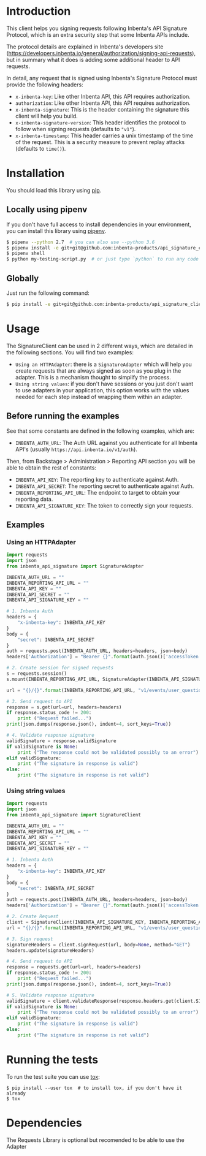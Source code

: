 # Introduction
This client helps you signing requests following Inbenta's API Signature Protocol, which is an extra security step that some Inbenta APIs include.

The protocol details are explained in Inbenta's developers site (https://developers.inbenta.io/general/authorization/signing-api-requests), but in summary what it does is adding some additional header to API requests.

In detail, any request that is signed using Inbenta's Signature Protocol must provide the following headers:
* `x-inbenta-key`: Like other Inbenta API, this API requires authorization.
* `authorization`: Like other Inbenta API, this API requires authorization.
* `x-inbenta-signature`: This is the header containing the signature this client will help you build.
* `x-inbenta-signature-version`: This header identifies the protocol to follow when signing requests (defaults to `"v1"`).
* `x-inbenta-timestamp`: This header carries a unix timestamp of the time of the request. This is a security measure to prevent replay attacks (defaults to `time()`).


# Installation
You should load this library using [pip](https://pypi.org/project/pip/).

## Locally using pipenv
If you don't have full access to install dependencies in your environment, you can install this library using [pipenv](https://github.com/pypa/pipenv).
```bash
$ pipenv --python 2.7  # you can also use --python 3.6
$ pipenv install -e git+git@github.com:inbenta-products/api_signature_client_python.git#egg=inbenta_signature_client
$ pipenv shell
$ python my-testing-script.py  # or just type `python` to run any code within the python shell
```

## Globally
Just run the following command:
```bash
$ pip install -e git+git@github.com:inbenta-products/api_signature_client_python.git#egg=inbenta_signature_client
```

# Usage
The SignatureClient can be used in 2 different ways, which are detailed in the following sections. You will find two examples:

* `Using an HTTPAdapter`: there is a `SignatureAdapter` which will help you create requests that are always signed as soon as you plug in the adapter. This is a mechanism thought to simplify the process.
* `Using string values`: if you don't have sessions or you just don't want to use adapters in your application, this option works with the values needed for each step instead of wrapping them within an adapter.

## Before running the examples

See that some constants are defined in the following examples, which are:
* `INBENTA_AUTH_URL`: The Auth URL against you authenticate for all Inbenta API's (usually `https://api.inbenta.io/v1/auth`).

Then, from Backstage > Administration > Reporting API section you will be able to obtain the rest of constants:
* `INBENTA_API_KEY`: The reporting key to authenticate against Auth.
* `INBENTA_API_SECRET`: The reporting secret to authenticate against Auth.
* `INBENTA_REPORTING_API_URL`: The endpoint to target to obtain your reporting data.
* `INBENTA_API_SIGNATURE_KEY`: The token to correctly sign your requests.


## Examples

### Using an HTTPAdapter

```python
import requests
import json
from inbenta_api_signature import SignatureAdapter

INBENTA_AUTH_URL = ""
INBENTA_REPORTING_API_URL = ""
INBENTA_API_KEY = ""
INBENTA_API_SECRET = ""
INBENTA_API_SIGNATURE_KEY = ""

# 1. Inbenta Auth
headers = {
    "x-inbenta-key": INBENTA_API_KEY
}
body = {
    "secret": INBENTA_API_SECRET
}
auth = requests.post(INBENTA_AUTH_URL, headers=headers, json=body)
headers['Authorization'] = "Bearer {}".format(auth.json()['accessToken'])

# 2. Create session for signed requests
s = requests.session()
s.mount(INBENTA_REPORTING_API_URL, SignatureAdapter(INBENTA_API_SIGNATURE_KEY, INBENTA_REPORTING_API_URL))

url = "{}/{}".format(INBENTA_REPORTING_API_URL, "v1/events/user_questions")

# 3. Send request to API
response = s.get(url=url, headers=headers)
if response.status_code != 200:
    print ("Request failed...")
print(json.dumps(response.json(), indent=4, sort_keys=True))

# 4. Validate response signature
validSignature = response.validSignature
if validSignature is None:
    print ("The response could not be validated possibly to an error")
elif validSignature:
    print ("The signature in response is valid")
else:
    print ("The signature in response is not valid")

```

### Using string values

```python
import requests
import json
from inbenta_api_signature import SignatureClient

INBENTA_AUTH_URL = ""
INBENTA_REPORTING_API_URL = ""
INBENTA_API_KEY = ""
INBENTA_API_SECRET = ""
INBENTA_API_SIGNATURE_KEY = ""

# 1. Inbenta Auth
headers = {
    "x-inbenta-key": INBENTA_API_KEY
}
body = {
    "secret": INBENTA_API_SECRET
}
auth = requests.post(INBENTA_AUTH_URL, headers=headers, json=body)
headers['Authorization'] = "Bearer {}".format(auth.json()['accessToken'])

# 2. Create Request
client = SignatureClient(INBENTA_API_SIGNATURE_KEY, INBENTA_REPORTING_API_URL)
url = "{}/{}".format(INBENTA_REPORTING_API_URL, "v1/events/user_questions")

# 3. Sign request
signatureHeaders = client.signRequest(url, body=None, method="GET")
headers.update(signatureHeaders)

# 4. Send request to API
response = requests.get(url=url, headers=headers)
if response.status_code != 200:
    print ("Request failed...")
print(json.dumps(response.json(), indent=4, sort_keys=True))

# 5. Validate response signature
validSignature = client.validateResponse(response.headers.get(client.SIGNATURE_HEADER), response.text)
if validSignature is None:
    print ("The response could not be validated possibly to an error")
elif validSignature:
    print ("The signature in response is valid")
else:
    print ("The signature in response is not valid")

```

# Running the tests
To run the test suite you can use [tox](https://pypi.org/project/tox/):
```
$ pip install --user tox  # to install tox, if you don't have it already
$ tox
```

# Dependencies
The Requests Library is optional but recomended to be able to use the Adapter
